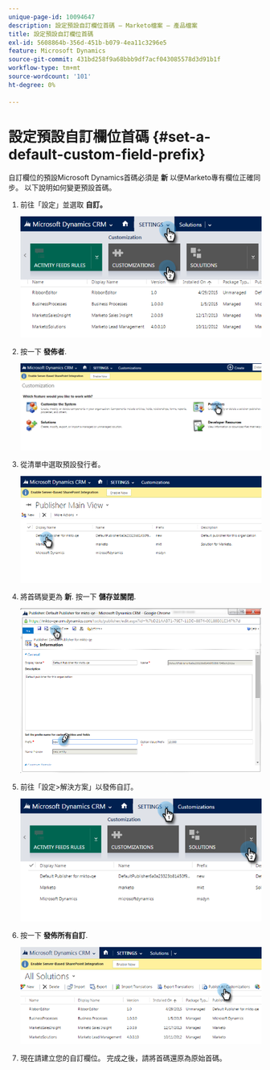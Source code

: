 ```yaml
---
unique-page-id: 10094647
description: 設定預設自訂欄位首碼 — Marketo檔案 — 產品檔案
title: 設定預設自訂欄位首碼
exl-id: 5608864b-356d-451b-b079-4ea11c3296e5
feature: Microsoft Dynamics
source-git-commit: 431bd258f9a68bbb9df7acf043085578d3d91b1f
workflow-type: tm+mt
source-wordcount: '101'
ht-degree: 0%

---
```


# 設定預設自訂欄位首碼 {#set-a-default-custom-field-prefix}

自訂欄位的預設Microsoft Dynamics首碼必須是 **新** 以便Marketo專有欄位正確同步。 以下說明如何變更預設首碼。

1. 前往「設定」並選取 **自訂。**

   ![](assets/image2015-10-9-11-3a18-3a8.png)

1. 按一下 **發佈者**.

   ![](assets/image2015-10-9-11-3a19-3a39.png)

1. 從清單中選取預設發行者。

   ![](assets/image2015-10-9-11-3a2-3a45.png)

1. 將首碼變更為 **新**. 按一下 **儲存並關閉**.

   ![](assets/image2015-10-9-11-3a9-3a17.png)

1. 前往「設定>解決方案」以發佈自訂。

   ![](assets/image2015-10-9-11-3a12-3a43.png)

1. 按一下 **發佈所有自訂**.

   ![](assets/image2015-10-9-11-3a14-3a42.png)

1. 現在請建立您的自訂欄位。 完成之後，請將首碼還原為原始首碼。

